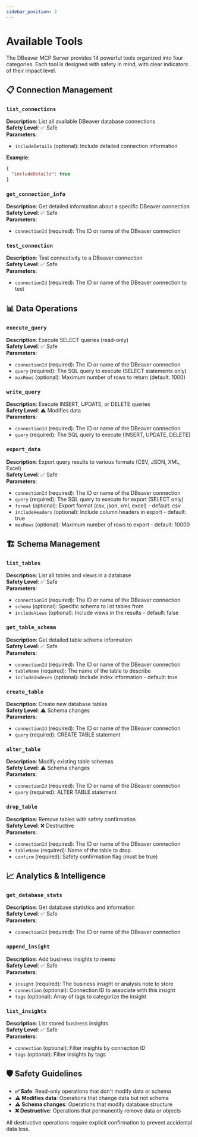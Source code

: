 ```yaml
---
sidebar_position: 2
---
```


# Available Tools

The DBeaver MCP Server provides 14 powerful tools organized into four categories. Each tool is designed with safety in mind, with clear indicators of their impact level.

## 📋 Connection Management

### `list_connections`
**Description**: List all available DBeaver database connections  
**Safety Level**: ✅ Safe  
**Parameters**:
- `includeDetails` (optional): Include detailed connection information

**Example**:
```json
{
  "includeDetails": true
}
```

### `get_connection_info`
**Description**: Get detailed information about a specific DBeaver connection  
**Safety Level**: ✅ Safe  
**Parameters**:
- `connectionId` (required): The ID or name of the DBeaver connection

### `test_connection`
**Description**: Test connectivity to a DBeaver connection  
**Safety Level**: ✅ Safe  
**Parameters**:
- `connectionId` (required): The ID or name of the DBeaver connection to test

## 📊 Data Operations

### `execute_query`
**Description**: Execute SELECT queries (read-only)  
**Safety Level**: ✅ Safe  
**Parameters**:
- `connectionId` (required): The ID or name of the DBeaver connection
- `query` (required): The SQL query to execute (SELECT statements only)
- `maxRows` (optional): Maximum number of rows to return (default: 1000)

### `write_query`
**Description**: Execute INSERT, UPDATE, or DELETE queries  
**Safety Level**: ⚠️ Modifies data  
**Parameters**:
- `connectionId` (required): The ID or name of the DBeaver connection
- `query` (required): The SQL query to execute (INSERT, UPDATE, DELETE)

### `export_data`
**Description**: Export query results to various formats (CSV, JSON, XML, Excel)  
**Safety Level**: ✅ Safe  
**Parameters**:
- `connectionId` (required): The ID or name of the DBeaver connection
- `query` (required): The SQL query to execute for export (SELECT only)
- `format` (optional): Export format (csv, json, xml, excel) - default: csv
- `includeHeaders` (optional): Include column headers in export - default: true
- `maxRows` (optional): Maximum number of rows to export - default: 10000

## 🏗️ Schema Management

### `list_tables`
**Description**: List all tables and views in a database  
**Safety Level**: ✅ Safe  
**Parameters**:
- `connectionId` (required): The ID or name of the DBeaver connection
- `schema` (optional): Specific schema to list tables from
- `includeViews` (optional): Include views in the results - default: false

### `get_table_schema`
**Description**: Get detailed table schema information  
**Safety Level**: ✅ Safe  
**Parameters**:
- `connectionId` (required): The ID or name of the DBeaver connection
- `tableName` (required): The name of the table to describe
- `includeIndexes` (optional): Include index information - default: true

### `create_table`
**Description**: Create new database tables  
**Safety Level**: ⚠️ Schema changes  
**Parameters**:
- `connectionId` (required): The ID or name of the DBeaver connection
- `query` (required): CREATE TABLE statement

### `alter_table`
**Description**: Modify existing table schemas  
**Safety Level**: ⚠️ Schema changes  
**Parameters**:
- `connectionId` (required): The ID or name of the DBeaver connection
- `query` (required): ALTER TABLE statement

### `drop_table`
**Description**: Remove tables with safety confirmation  
**Safety Level**: ❌ Destructive  
**Parameters**:
- `connectionId` (required): The ID or name of the DBeaver connection
- `tableName` (required): Name of the table to drop
- `confirm` (required): Safety confirmation flag (must be true)

## 📈 Analytics & Intelligence

### `get_database_stats`
**Description**: Get database statistics and information  
**Safety Level**: ✅ Safe  
**Parameters**:
- `connectionId` (required): The ID or name of the DBeaver connection

### `append_insight`
**Description**: Add business insights to memo  
**Safety Level**: ✅ Safe  
**Parameters**:
- `insight` (required): The business insight or analysis note to store
- `connection` (optional): Connection ID to associate with this insight
- `tags` (optional): Array of tags to categorize the insight

### `list_insights`
**Description**: List stored business insights  
**Safety Level**: ✅ Safe  
**Parameters**:
- `connection` (optional): Filter insights by connection ID
- `tags` (optional): Filter insights by tags

## 🛡️ Safety Guidelines

- **✅ Safe**: Read-only operations that don't modify data or schema
- **⚠️ Modifies data**: Operations that change data but not schema
- **⚠️ Schema changes**: Operations that modify database structure
- **❌ Destructive**: Operations that permanently remove data or objects

All destructive operations require explicit confirmation to prevent accidental data loss. 